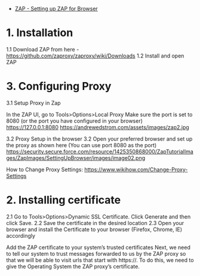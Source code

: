
* [ZAP - Setting up ZAP for Browser](https://www.youtube.com/watch?time_continue=132&v=Uin07SHkQTE)

# 1. Installation
1.1 Download ZAP from here - https://github.com/zaproxy/zaproxy/wiki/Downloads
1.2 Install and open ZAP  


# 3. Configuring Proxy
3.1 Setup Proxy in Zap

In the ZAP UI, go to Tools>Options>Local Proxy
Make sure the port is set to 8080 (or the port you have configured in your browser)
https://127.0.0.1:8080
https://andrewedstrom.com/assets/images/zap2.jpg

3.2 Proxy Setup in the browser
3.2 Open your preferred browser and set up the proxy as shown here (You can use port 8080 as the port)
https://security.secure.force.com/resource/1425350868000/ZapTutorialImages/ZapImages/SettingUpBrowser/images/image02.png

How to Change Proxy Settings: https://www.wikihow.com/Change-Proxy-Settings





# 2. Installing certificate
2.1 Go to Tools>Options>Dynamic SSL Certificate. Click Generate and then click Save.
2.2 Save the certificate in the desired location
2.3 Open your browser and install the Certificate to your browser (Firefox, Chrome, IE) accordingly 


Add the ZAP certificate to your system’s trusted certificates
Next, we need to tell our system to trust messages forwarded to us by the ZAP proxy so that we will be able to visit urls that start with https://. To do this, we need to give the Operating System the ZAP proxy’s certificate.

